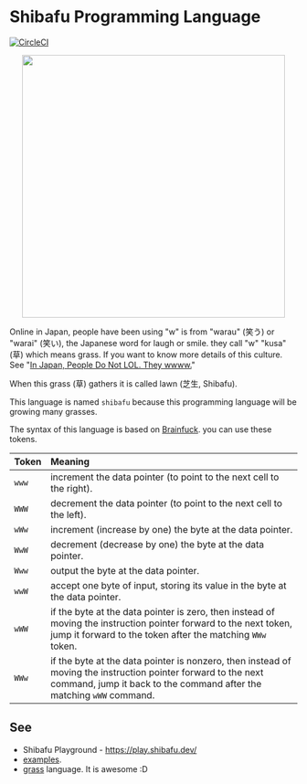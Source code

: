 # Shibafu Programming Language
[![CircleCI](https://circleci.com/gh/Code-Hex/shibafu.svg?style=svg&circle-token=42af5120e1edd375241967a09e303d2a4064b840)](https://circleci.com/gh/Code-Hex/shibafu)

<p align="center">
  <img width="460" src="https://user-images.githubusercontent.com/6500104/59754663-7fae8d00-92c1-11e9-9b11-a9a3ec172967.jpg">
</p>

Online in Japan, people have been using "w" is from "warau" (笑う) or "warai" (笑い), the Japanese word for laugh or smile. they call "w" "kusa" (草) which means grass. 
If you want to know more details of this culture. See "[In Japan, People Do Not LOL. They wwww.](https://kotaku.com/in-japan-people-do-not-lol-they-wwww-5986170)"

When this grass (草) gathers it is called lawn (芝生, Shibafu).

This language is named `shibafu` because this programming language will be growing many grasses.

The syntax of this language is based on [Brainfuck](https://en.wikipedia.org/wiki/Brainfuck). you can use these tokens.

|  Token  |                                                                                                                                                                            Meaning                                                                                                                                                                              |
|---------|:-----------------------------------------------------------------------------------------------------------------------------------------------------------------------------------------------------------------------------------------------------------------------------------------------------------------------------------------------------------------|
|  `www`  | increment the data pointer (to point to the next cell to the right).                                                                                                                                                                                                                                                                                              |
|  `WWW`  | decrement the data pointer (to point to the next cell to the left).                                                                                                                                                                                                                                                                                               |
|  `wWw`  | increment (increase by one) the byte at the data pointer.                                                                                                                                                                                                                                                                                                         |
|  `WwW`  | decrement (decrease by one) the byte at the data pointer.                                                                                                                                                                                                                                                                                                         |
|  `Www`  | output the byte at the data pointer.                                                                                                                                                                                                                                                                                                                              |
|  `wwW`  | accept one byte of input, storing its value in the byte at the data pointer.                                                                                                                                                                                                                                                                                      |
|  `wWW`  | if the byte at the data pointer is zero, then instead of moving the instruction pointer forward to the next token, jump it forward to the token after the matching `WWw` token.                                                                                                                                                                                   |
|  `WWw`  | if the byte at the data pointer is nonzero, then instead of moving the instruction pointer forward to the next command, jump it back to the command after the matching `wWW` command.                                                                                                                                                                                 |

## See

- Shibafu Playground - https://play.shibafu.dev/
- [examples](https://github.com/Code-Hex/shibafu/tree/master/example).
- [grass](http://blue.sky.or.jp/grass/doc_ja.html) language. It is awesome :D
